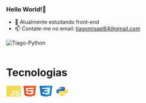 ### Hello World!👋

- 🌱 Atualmente estudando front-end
- 📫 Contate-me no email: tiagomisael64@gmail.com


 <img align="center" alt="Tiago-Python" src="https://i.pinimg.com/originals/25/81/28/258128ed71595efc9b561ed7d88b89f2.gif">

<div style="display: inline_block"><br>
  <h1>Tecnologias</h1>
  <img align="center" alt="Tiago-Js" height="30" width="40" src="https://raw.githubusercontent.com/devicons/devicon/master/icons/javascript/javascript-plain.svg">
  <img align="center" alt="Tiago-HTML" height="30" width="40" src="https://raw.githubusercontent.com/devicons/devicon/master/icons/html5/html5-original.svg">
  <img align="center" alt="Tiago-CSS" height="30" width="40" src="https://raw.githubusercontent.com/devicons/devicon/master/icons/css3/css3-original.svg">
  <img align="center" alt="Tiago-Python" height="30" width="40" src="https://raw.githubusercontent.com/devicons/devicon/master/icons/python/python-original.svg">
</div>
